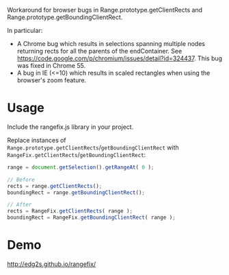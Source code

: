 Workaround for browser bugs in Range.prototype.getClientRects and Range.prototype.getBoundingClientRect.

In particular:

* A Chrome bug which results in selections spanning multiple nodes returning rects for all the parents of the endContainer. See https://code.google.com/p/chromium/issues/detail?id=324437. This bug was fixed in Chrome 55.
* A bug in IE (<=10) which results in scaled rectangles when using the browser's zoom feature.

Usage
=====
Include the rangefix.js library in your project.

Replace instances of `Range.prototype.getClientRects`/`getBoundingClientRect` with `RangeFix.getClientRects`/`getBoundingClientRect`:

```javascript
range = document.getSelection().getRangeAt( 0 );

// Before
rects = range.getClientRects();
boundingRect = range.getBoundingClientRect();

// After
rects = RangeFix.getClientRects( range );
boundingRect = RangeFix.getBoundingClientRect( range );
```

Demo
====
http://edg2s.github.io/rangefix/
